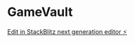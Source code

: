 # GameVault

[Edit in StackBlitz next generation editor ⚡️](https://stackblitz.com/~/github.com/Redsonbabytiger/GameVault)